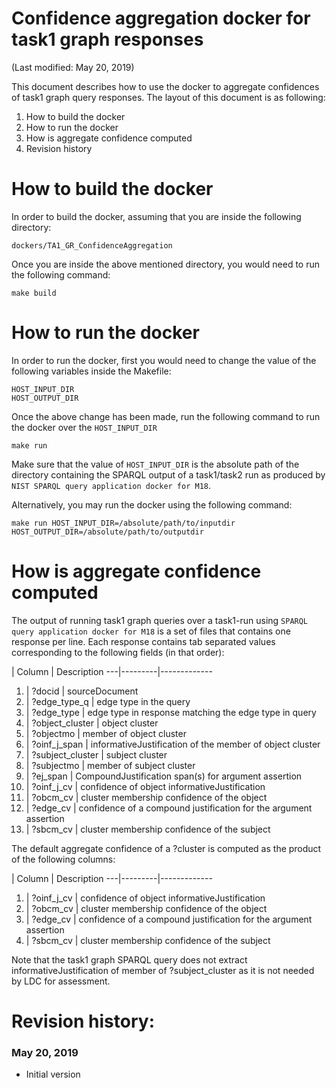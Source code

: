 # Confidence aggregation docker for task1 graph responses

(Last modified: May 20, 2019)

This document describes how to use the docker to aggregate confidences of task1 graph query responses. The layout of this document is as following:

  1. How to build the docker
  2. How to run the docker
  3. How is aggregate confidence computed
  4. Revision history

# How to build the docker

In order to build the docker, assuming that you are inside the following directory:

`dockers/TA1_GR_ConfidenceAggregation`

Once you are inside the above mentioned directory, you would need to run the following command:

~~~
make build
~~~

# How to run the docker

In order to run the docker, first you would need to change the value of the following variables inside the Makefile:

~~~
HOST_INPUT_DIR
HOST_OUTPUT_DIR
~~~

Once the above change has been made, run the following command to run the docker over the `HOST_INPUT_DIR`

~~~
make run
~~~

Make sure that the value of `HOST_INPUT_DIR` is the absolute path of the directory containing the SPARQL output of a task1/task2 run as produced by `NIST SPARQL query application docker for M18`.

Alternatively, you may run the docker using the following command:

~~~
make run HOST_INPUT_DIR=/absolute/path/to/inputdir HOST_OUTPUT_DIR=/absolute/path/to/outputdir
~~~

# How is aggregate confidence computed

The output of running task1 graph queries over a task1-run using `SPARQL query application docker for M18` is a set of files that contains one response per line. Each response contains tab separated values corresponding to the following fields (in that order):

| Column  | Description
---|---------|-------------
1. |        ?docid         |  sourceDocument
2. |        ?edge_type_q   |  edge type in the query
3. |        ?edge_type     |  edge type in response matching the edge type in query
4. |        ?object_cluster  |  object cluster
5. |        ?objectmo      |  member of object cluster
6. |        ?oinf_j_span   |  informativeJustification of the member of object cluster
7. |        ?subject_cluster  |  subject cluster
8. |        ?subjectmo     |  member of subject cluster
9. |        ?ej_span       |  CompoundJustification span(s) for argument assertion
10. |        ?oinf_j_cv     |  confidence of object informativeJustification
11. |        ?obcm_cv       |  cluster membership confidence of the object
12. |        ?edge_cv       |  confidence of a compound justification for the argument assertion
13. |        ?sbcm_cv       |  cluster membership confidence of the subject

The default aggregate confidence of a ?cluster is computed as the product of the following columns:

| Column  | Description
---|---------|-------------
1. |        ?oinf_j_cv     |  confidence of object informativeJustification
2. |        ?obcm_cv       |  cluster membership confidence of the object
3. |        ?edge_cv       |  confidence of a compound justification for the argument assertion
4. |        ?sbcm_cv       |  cluster membership confidence of the subject

Note that the task1 graph SPARQL query does not extract informativeJustification of member of ?subject_cluster as it is not needed by LDC for assessment.

# Revision history:
### May 20, 2019
  * Initial version
